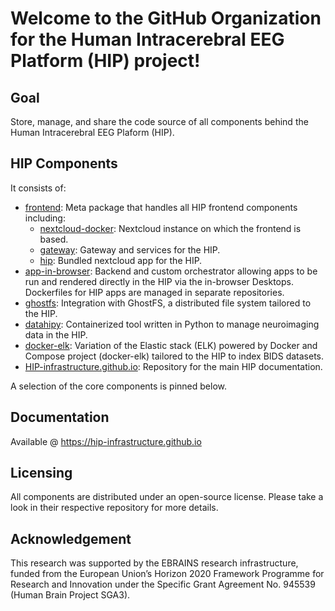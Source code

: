 # Welcome to the GitHub Organization for the Human Intracerebral EEG Platform (HIP) project!

## Goal
Store, manage, and share the code source of all components behind the Human Intracerebral EEG Plaform (HIP).

## HIP Components

It consists of: 
- [frontend](https://github.com/HIP-infrastructure/frontend): Meta package that handles all HIP frontend components including: 
  - [nextcloud-docker](https://github.com/HIP-infrastructure/nextcloud-docker): Nextcloud instance on which the frontend is based.
  - [gateway](https://github.com/HIP-infrastructure/gateway): Gateway and services for the HIP.
  - [hip](https://github.com/HIP-infrastructure/hip): Bundled nextcloud app for the HIP.
- [app-in-browser](https://github.com/HIP-infrastructure/app-in-browser): Backend and custom orchestrator allowing apps to be run and rendered directly in the HIP via the in-browser Desktops. 
Dockerfiles for HIP apps are managed in separate repositories.
- [ghostfs](https://github.com/HIP-infrastructure/ghostfs): Integration with GhostFS, a distributed file system tailored to the HIP.
- [datahipy](https://github.com/HIP-infrastructure/datahipy): Containerized tool written in Python to manage neuroimaging data in the HIP.
- [docker-elk](https://github.com/HIP-infrastructure/docker-elk): Variation of the Elastic stack (ELK) powered by Docker and Compose project (docker-elk) tailored to the HIP to index BIDS datasets.
- [HIP-infrastructure.github.io](https://github.com/HIP-infrastructure/HIP-infrastructure.github.io): Repository for the main HIP documentation.

A selection of the core components is pinned below.

## Documentation

Available @ https://hip-infrastructure.github.io

## Licensing

All components are distributed under an open-source license. Please take a look in their respective repository for more details.

## Acknowledgement

This research was supported by the EBRAINS research infrastructure, funded from the European Union’s Horizon 2020 Framework Programme for Research and Innovation under the Specific Grant Agreement No. 945539 (Human Brain Project SGA3).
